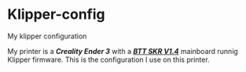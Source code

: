 # Klipper-config
My klipper configuration

My printer is a ***Creality Ender 3*** with a [***BTT SKR V1.4***](https://github.com/bigtreetech/BIGTREETECH-SKR-V1.3/tree/master/BTT%20SKR%20V1.4) mainboard runnig Klipper firmware. This is the configuration I use on this printer.
